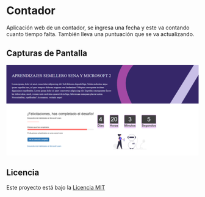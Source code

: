 # Contador

Aplicación web de un contador, se ingresa una fecha y este va contando cuanto tiempo falta. También lleva una puntuación que se va actualizando.

## Capturas de Pantalla

![Alt text](captura_de_pantalla.png)

## Licencia

Este proyecto está bajo la [Licencia MIT](LICENSE)

